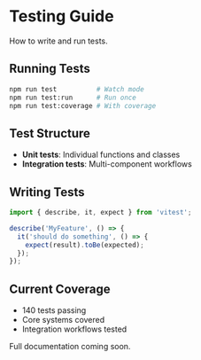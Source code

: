 # Testing Guide

How to write and run tests.

## Running Tests

```bash
npm run test          # Watch mode
npm run test:run      # Run once
npm run test:coverage # With coverage
```

## Test Structure

- **Unit tests**: Individual functions and classes
- **Integration tests**: Multi-component workflows

## Writing Tests

```typescript
import { describe, it, expect } from 'vitest';

describe('MyFeature', () => {
  it('should do something', () => {
    expect(result).toBe(expected);
  });
});
```

## Current Coverage

- 140 tests passing
- Core systems covered
- Integration workflows tested

Full documentation coming soon.
